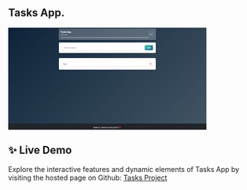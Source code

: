 ## Tasks App.

<img align="center" width="80%" src="https://github.com/MhmdTahaSheRif/Task-APP/blob/main/Screenshot 2024-12-15 120650.jpg">



## ✨ Live Demo

Explore the interactive features and dynamic elements of Tasks App by visiting the hosted page on Github:
[Tasks Project](https://mhmdtahasherif.github.io/Tasks-APP/)